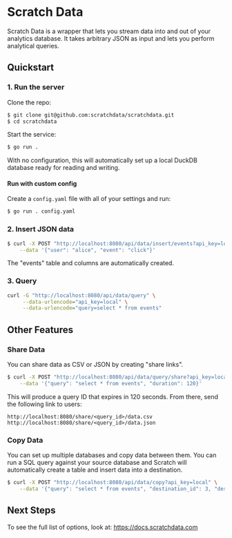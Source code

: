# Scratch Data

Scratch Data is a wrapper that lets you stream data into and
out of your analytics database.
It takes arbitrary JSON as input and lets you perform analytical queries.

## Quickstart

### 1. Run the server

Clone the repo:
```bash
$ git clone git@github.com:scratchdata/scratchdata.git
$ cd scratchdata
```

Start the service:
``` bash
$ go run . 
```

With no configuration, this will automatically set up a local DuckDB 
database ready for reading and writing.

#### Run with custom config

Create a `config.yaml` file with all of your settings and run:

``` bash
$ go run . config.yaml
```

### 2. Insert JSON data

``` bash
$ curl -X POST "http://localhost:8080/api/data/insert/events?api_key=local" \
    --data '{"user": "alice", "event": "click"}'
```

The "events" table and columns are automatically
created.

### 3. Query

```bash
curl -G "http://localhost:8080/api/data/query" \
     --data-urlencode="api_key=local" \
     --data-urlencode="query=select * from events" 
```

## Other Features

### Share Data

You can share data as CSV or JSON by creating "share links".

``` bash
$ curl -X POST "http://localhost:8080/api/data/query/share?api_key=local" \
    --data '{"query": "select * from events", "duration": 120}'
```

This will produce a query ID that expires in 120 seconds. From there, send the following link to users:

```
http://localhost:8080/share/<query_id>/data.csv
http://localhost:8080/share/<query_id>/data.json
```

### Copy Data

You can set up multiple databases and copy data between them.
You can run a SQL query against your source database and 
Scratch will automatically create a table and insert data into
a destination.

``` bash
$ curl -X POST "http://localhost:8080/api/data/copy?api_key=local" \
    --data '{"query": "select * from events", "destination_id": 3, "destination_table": "events"}'
```

## Next Steps

To see the full list of options, look at:
https://docs.scratchdata.com

